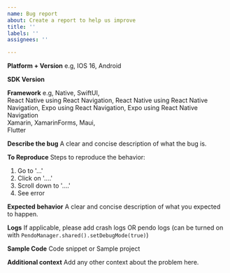 ```yaml
---
name: Bug report
about: Create a report to help us improve
title: ''
labels: ''
assignees: ''

---
```


**Platform + Version**
e.g, IOS 16, Android

**SDK Version**

**Framework**
e.g, Native, SwiftUI,<br>
 React Native using React Navigation,
 React Native using React Native Navigation,
 Expo using React Navigation, 
 Expo using React Native Navigation<br>
 Xamarin, XamarinForms, Maui,<br>
 Flutter

**Describe the bug**
A clear and concise description of what the bug is.

**To Reproduce**
Steps to reproduce the behavior:
1. Go to '...'
2. Click on '....'
3. Scroll down to '....'
4. See error

**Expected behavior**
A clear and concise description of what you expected to happen.

**Logs**
If applicable, please add crash logs OR pendo logs (can be turned on with `PendoManager.shared().setDebugMode(true)`)

**Sample Code**
Code snippet or Sample project

**Additional context**
Add any other context about the problem here.